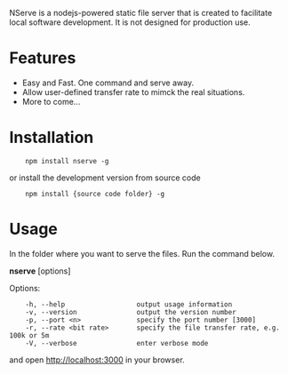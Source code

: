 NServe is a nodejs-powered static file server that is created to facilitate local software development. It is not designed for production use. 

# Features

* Easy and Fast. One command and serve away.
* Allow user-defined transfer rate to mimck the real situations.
* More to come...

# Installation
        npm install nserve -g

or install the development version from source code

        npm install {source code folder} -g

# Usage
In the folder where you want to serve the files. Run the command below. 

**nserve** [options]

Options:
        
        -h, --help                  output usage information
        -v, --version               output the version number
        -p, --port <n>              specify the port number [3000]
        -r, --rate <bit rate>       specify the file transfer rate, e.g. 100k or 5m
        -V, --verbose               enter verbose mode

and open [http://localhost:3000](http://localhost:3000) in your browser.

